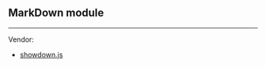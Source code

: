 ## MarkDown module
- - - - - -  - - - -
Vendor: 

+ [showdown.js][1]

[1]: http://www.attacklab.net/
